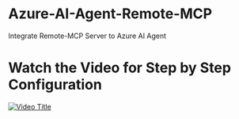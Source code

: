 # Azure-AI-Agent-Remote-MCP
Integrate Remote-MCP Server to Azure AI Agent

# Watch the Video for Step by Step Configuration

[![Video Title](https://img.youtube.com/vi/1zcpZTQicfk/0.jpg)](https://www.youtube.com/watch?v=1zcpZTQicfk)
